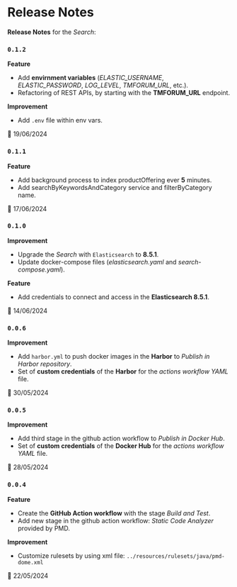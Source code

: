# Release Notes

**Release Notes** for the *Search*:

### <code>0.1.2</code>
**Feature**
* Add **envirnment variables** (*ELASTIC_USERNAME*, *ELASTIC_PASSWORD*, *LOG_LEVEL*, *TMFORUM_URL*, etc.).
* Refactoring of REST APIs, by starting with the **TMFORUM_URL** endpoint.

**Improvement**
* Add `.env` file within env vars.

:calendar: 19/06/2024

### <code>0.1.1</code>
**Feature**
* Add background process to index productOffering ever **5** minutes.
* Add searchByKeywordsAndCategory service and filterByCategory name.

:calendar: 17/06/2024

### <code>0.1.0</code>
**Improvement**
* Upgrade the *Search* with `Elasticsearch` to **8.5.1**.
* Update docker-compose files (*elasticsearch.yaml* and *search-compose.yaml*).

**Feature**
* Add credentials to connect and access in the **Elasticsearch 8.5.1**.

:calendar: 14/06/2024

### <code>0.0.6</code>
**Improvement**
* Add `harbor.yml` to push docker images in the **Harbor** to *Publish in Harbor repository*.
* Set of **custom credentials** of the **Harbor** for the *actions workflow YAML* file.

:calendar: 30/05/2024

### <code>0.0.5</code>
**Improvement**
* Add third stage in the github action workflow to *Publish in Docker Hub*.
* Set of **custom credentials** of the **Docker Hub** for the *actions workflow YAML* file.

:calendar: 28/05/2024

### <code>0.0.4</code>
**Feature**
* Create the **GitHub Action workflow** with the stage *Build and Test*.
* Add new stage in the github action workflow: *Static Code Analyzer* provided by PMD.

**Improvement**
* Customize rulesets by using xml file: `../resources/rulesets/java/pmd-dome.xml`

:calendar: 22/05/2024